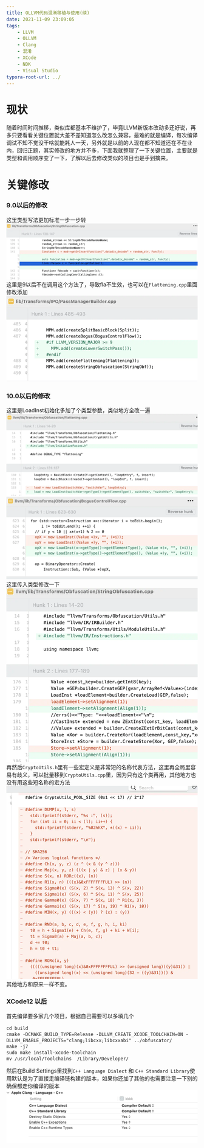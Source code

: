 ```yaml
---
title: OLLVM代码混淆移植与使用(续)
date: 2021-11-09 23:09:05
tags:
    - LLVM
    - OLLVM
    - Clang
    - 混淆
    - XCode
    - NDK
    - Visual Studio
typora-root-url: ../
---
```


# 现状

随着时间时间推移，类似库都基本不维护了，毕竟LLVM新版本改动多还好说，再多只要看看关键位置就大差不差知道怎么改怎么兼容，最难的就是编译，每次编译调试不知不觉没干啥就能耗人一天，另外就是以前的人现在都不知道还在不在业内，回归正题，其实修改的地方并不多，下面我就整理了一下关键位置，主要就是类型和调用顺序变了一下，了解以后去修改类似的项目也是手到擒来。

# 关键修改 
### 9.0以后的修改
这里类型写法更加标准一步一步转
![image.png](/assets/blogImage/3994053-8d78f46f6c1acb2c.webp)
这里是9以后不在调用这个方法了，导致fla不生效，也可以在`Flattening.cpp`里面修改添加
![image.png](/assets/blogImage/3994053-8354e86d99016a71.webp)

### 10.0以后的修改
这里是LoadInst初始化多加了个类型参数，类似地方全改一遍
![image.png](/assets/blogImage/3994053-f4eded6ede7d355f.webp)
![image.png](/assets/blogImage/3994053-179bfa5cc5cac5ad.webp)
这里传入类型修改一下
![image.png](/assets/blogImage/3994053-2793ebe6fce228a3.webp)
再然后`CryptoUtils.h`里有一些宏定义是非常短的名称代表方法，这里再全局里容易有歧义，可以批量移到`CryptoUtils.cpp`里，因为只有这个类再用，其他地方也没有用这些短名称的宏方法
![image.png](/assets/blogImage/3994053-233a4ab906d1dad8.webp)
其他地方和原来一样不变。

### XCode12 以后
首先编译要多家几个项目，根据自己需要可以多填几个
```
cd build
cmake -DCMAKE_BUILD_TYPE=Release -DLLVM_CREATE_XCODE_TOOLCHAIN=ON -DLLVM_ENABLE_PROJECTS="clang;libcxx;libcxxabi" ../obfuscator/
make -j7
sudo make install-xcode-toolchain
mv /usr/local/Toolchains  /Library/Developer/
```
然后在Build Settings里找到`C++ Language Dialect` 和 `C++ Standard Library`使用默认是为了直接走编译链构建的版本，如果你还加了其他的也需要注意一下别的确保都走你编译的版本
![build3.png](/assets/blogImage/3994053-11c43091e54007da.webp)

